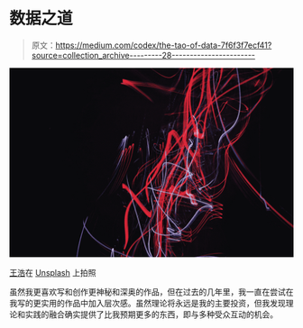 # 数据之道

> 原文：<https://medium.com/codex/the-tao-of-data-7f6f3f7ecf41?source=collection_archive---------28----------------------->

![](img/0c3ff42ed394073919fec8895dcb8dcb.png)

[王浩](https://unsplash.com/@danranwanghao?utm_source=medium&utm_medium=referral)在 [Unsplash](https://unsplash.com?utm_source=medium&utm_medium=referral) 上拍照

虽然我更喜欢写和创作更神秘和深奥的作品，但在过去的几年里，我一直在尝试在我写的更实用的作品中加入层次感。虽然理论将永远是我的主要投资，但我发现理论和实践的融合确实提供了比我预期更多的东西，即与多种受众互动的机会。